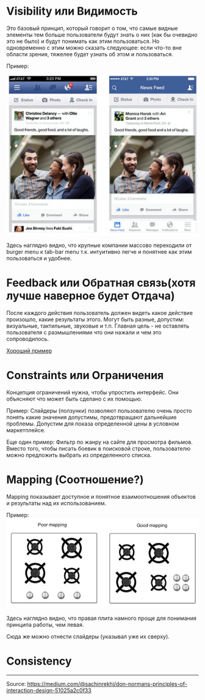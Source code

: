 # **Visibility** или Видимость

Это базовый принцип, который говорит о том, что самые видные элементы тем больше пользователи будут знать о них (как бы очевидно это не было) и будут понимать как этим пользоваться. Но одновременно с этим можно сказать следующее: если что-то вне области зрения, тяжелее будет узнать об этом и пользоваться. 

Пример: 

![Random site](https://raw.githubusercontent.com/DanisSharafiev/MLCourse/refs/heads/main/Images/randomsiteexample.png)

Здесь наглядно видно, что крупные компании массово переходили от burger menu к tab-bar menu т.к. интуитивно легче и понятнее как этим пользоваться и удобнее.

# Feedback или Обратная связь(хотя лучше наверное будет Отдача)

После каждого действия пользователь должен видеть какое действие произошло, какие результаты этого. Могут быть разные, допустим: визуальные, тактильные, звуковые и т.п. Главная цель - не оставлять пользователя с размышлениями что они нажали и чем это сопроводилось.

[Хороший пример](https://www.youtube.com/watch?v=Q8TXgCzxEnw&embeds_widget_referrer=https%3A%2F%2Fmedium.com%2F&embeds_referring_euri=https%3A%2F%2Fcdn.embedly.com%2F&embeds_referring_origin=https%3A%2F%2Fcdn.embedly.com&source_ve_path=OTY3MTQ)

# **Constraints** или Ограничения

Концепция ограничений нужна, чтобы упростить интерфейс. Они объясняют что может быть сделано с их помощью.

Пример:
Слайдеры (ползунки) позволяют пользователю очень просто понять какие значения допустимы, предотвращают дальнейшие проблемы. Допустим для показа определенной цены в условном маркетплейсе.

Еще один пример:
Фильтр по жанру на сайте для просмотра фильмов. Вместо того, чтобы писать боевик в поисковой строке, пользователю можно предложить выбрать из определенного списка.

# Mapping (Соотношение?)

Mapping показывает доступное и понятное взаимоотношения объектов и результаты над их использованием.

Пример:
![Stove tops](https://raw.githubusercontent.com/DanisSharafiev/MLCourse/refs/heads/main/Images/stovetops.png)

Здесь наглядно видно, что правая плита намного проще для понимания принципа работы, чем левая.

Сюда же можно отнести слайдеры (указывал уже их сверху).

# Consistency



---
Source:
https://medium.com/@sachinrekhi/don-normans-principles-of-interaction-design-51025a2c0f33